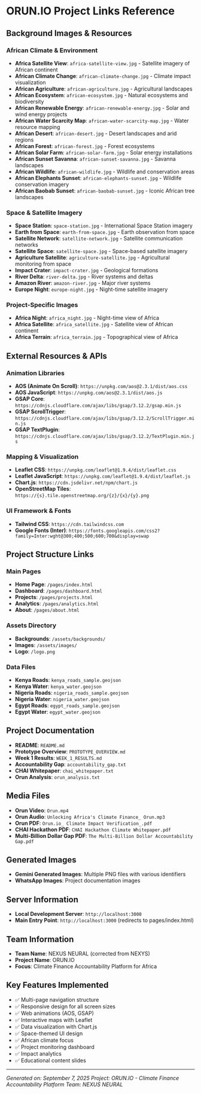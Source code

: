 # ORUN.IO Project Links Reference

## Background Images & Resources

### African Climate & Environment
- **Africa Satellite View**: `africa-satellite-view.jpg` - Satellite imagery of African continent
- **African Climate Change**: `african-climate-change.jpg` - Climate impact visualization
- **African Agriculture**: `african-agriculture.jpg` - Agricultural landscapes
- **African Ecosystem**: `african-ecosystem.jpg` - Natural ecosystems and biodiversity
- **African Renewable Energy**: `african-renewable-energy.jpg` - Solar and wind energy projects
- **African Water Scarcity Map**: `african-water-scarcity-map.jpg` - Water resource mapping
- **African Desert**: `african-desert.jpg` - Desert landscapes and arid regions
- **African Forest**: `african-forest.jpg` - Forest ecosystems
- **African Solar Farm**: `african-solar-farm.jpg` - Solar energy installations
- **African Sunset Savanna**: `african-sunset-savanna.jpg` - Savanna landscapes
- **African Wildlife**: `african-wildlife.jpg` - Wildlife and conservation areas
- **African Elephants Sunset**: `african-elephants-sunset.jpg` - Wildlife conservation imagery
- **African Baobab Sunset**: `african-baobab-sunset.jpg` - Iconic African tree landscapes

### Space & Satellite Imagery
- **Space Station**: `space-station.jpg` - International Space Station imagery
- **Earth from Space**: `earth-from-space.jpg` - Earth observation from space
- **Satellite Network**: `satellite-network.jpg` - Satellite communication networks
- **Satellite Space**: `satellite-space.jpg` - Space-based satellite imagery
- **Agriculture Satellite**: `agriculture-satellite.jpg` - Agricultural monitoring from space
- **Impact Crater**: `impact-crater.jpg` - Geological formations
- **River Delta**: `river-delta.jpg` - River systems and deltas
- **Amazon River**: `amazon-river.jpg` - Major river systems
- **Europe Night**: `europe-night.jpg` - Night-time satellite imagery

### Project-Specific Images
- **Africa Night**: `africa_night.jpg` - Night-time view of Africa
- **Africa Satellite**: `africa_satellite.jpg` - Satellite view of African continent
- **Africa Terrain**: `africa_terrain.jpg` - Topographical view of Africa

## External Resources & APIs

### Animation Libraries
- **AOS (Animate On Scroll)**: `https://unpkg.com/aos@2.3.1/dist/aos.css`
- **AOS JavaScript**: `https://unpkg.com/aos@2.3.1/dist/aos.js`
- **GSAP Core**: `https://cdnjs.cloudflare.com/ajax/libs/gsap/3.12.2/gsap.min.js`
- **GSAP ScrollTrigger**: `https://cdnjs.cloudflare.com/ajax/libs/gsap/3.12.2/ScrollTrigger.min.js`
- **GSAP TextPlugin**: `https://cdnjs.cloudflare.com/ajax/libs/gsap/3.12.2/TextPlugin.min.js`

### Mapping & Visualization
- **Leaflet CSS**: `https://unpkg.com/leaflet@1.9.4/dist/leaflet.css`
- **Leaflet JavaScript**: `https://unpkg.com/leaflet@1.9.4/dist/leaflet.js`
- **Chart.js**: `https://cdn.jsdelivr.net/npm/chart.js`
- **OpenStreetMap Tiles**: `https://{s}.tile.openstreetmap.org/{z}/{x}/{y}.png`

### UI Framework & Fonts
- **Tailwind CSS**: `https://cdn.tailwindcss.com`
- **Google Fonts (Inter)**: `https://fonts.googleapis.com/css2?family=Inter:wght@300;400;500;600;700&display=swap`

## Project Structure Links

### Main Pages
- **Home Page**: `/pages/index.html`
- **Dashboard**: `/pages/dashboard.html`
- **Projects**: `/pages/projects.html`
- **Analytics**: `/pages/analytics.html`
- **About**: `/pages/about.html`

### Assets Directory
- **Backgrounds**: `/assets/backgrounds/`
- **Images**: `/assets/images/`
- **Logo**: `/logo.png`

### Data Files
- **Kenya Roads**: `kenya_roads_sample.geojson`
- **Kenya Water**: `kenya_water.geojson`
- **Nigeria Roads**: `nigeria_roads_sample.geojson`
- **Nigeria Water**: `nigeria_water.geojson`
- **Egypt Roads**: `egypt_roads_sample.geojson`
- **Egypt Water**: `egypt_water.geojson`

## Project Documentation
- **README**: `README.md`
- **Prototype Overview**: `PROTOTYPE_OVERVIEW.md`
- **Week 1 Results**: `WEEK_1_RESULTS.md`
- **Accountability Gap**: `accountability_gap.txt`
- **CHAI Whitepaper**: `chai_whitepaper.txt`
- **Orun Analysis**: `orun_analysis.txt`

## Media Files
- **Orun Video**: `Orun.mp4`
- **Orun Audio**: `Unlocking Africa's Climate Finance_ Orun.mp3`
- **Orun PDF**: `Orun.io_ Climate Impact Verification_.pdf`
- **CHAI Hackathon PDF**: `CHAI Hackathon Climate Whitepaper.pdf`
- **Multi-Billion Dollar Gap PDF**: `The Multi-Billion Dollar Accountability Gap.pdf`

## Generated Images
- **Gemini Generated Images**: Multiple PNG files with various identifiers
- **WhatsApp Images**: Project documentation images

## Server Information
- **Local Development Server**: `http://localhost:3000`
- **Main Entry Point**: `http://localhost:3000` (redirects to pages/index.html)

## Team Information
- **Team Name**: NEXUS NEURAL (corrected from NEXYS)
- **Project Name**: ORUN.IO
- **Focus**: Climate Finance Accountability Platform for Africa

## Key Features Implemented
- ✅ Multi-page navigation structure
- ✅ Responsive design for all screen sizes
- ✅ Web animations (AOS, GSAP)
- ✅ Interactive maps with Leaflet
- ✅ Data visualization with Chart.js
- ✅ Space-themed UI design
- ✅ African climate focus
- ✅ Project monitoring dashboard
- ✅ Impact analytics
- ✅ Educational content slides

---
*Generated on: September 7, 2025*
*Project: ORUN.IO - Climate Finance Accountability Platform*
*Team: NEXUS NEURAL*
